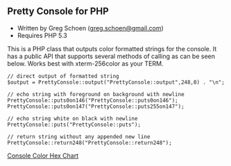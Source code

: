 ## Pretty Console for PHP

 * Written by Greg Schoen (greg.schoen@gmail.com)
 * Requires PHP 5.3

This is a PHP class that outputs color formatted strings for the console. It has a public API that supports several methods of calling as can be seen below. Works best with xterm-256color as your TERM.

```
// direct output of formatted string
$output = PrettyConsole::output("PrettyConsole::output",248,0) . "\n";

// echo string with foreground on background with newline
PrettyConsole::puts0on146("PrettyConsole::puts0on146");
PrettyConsole::puts0on147("PrettyConsole::puts255on147");

// echo string white on black with newline
PrettyConsole::puts("PrettyConsole::puts");

// return string without any appended new line
PrettyConsole::return248("PrettyConsole::return248");
```

[Console Color Hex Chart](http://upload.wikimedia.org/wikipedia/commons/9/95/Xterm_color_chart.png)

